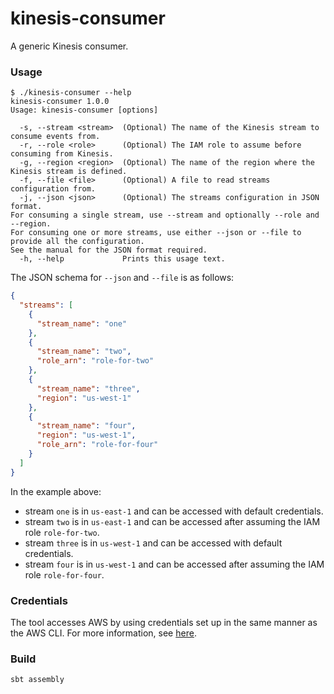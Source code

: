 # kinesis-consumer
A generic Kinesis consumer.

### Usage

```
$ ./kinesis-consumer --help
kinesis-consumer 1.0.0
Usage: kinesis-consumer [options]

  -s, --stream <stream>  (Optional) The name of the Kinesis stream to consume events from.
  -r, --role <role>      (Optional) The IAM role to assume before consuming from Kinesis.
  -g, --region <region>  (Optional) The name of the region where the Kinesis stream is defined.
  -f, --file <file>      (Optional) A file to read streams configuration from.
  -j, --json <json>      (Optional) The streams configuration in JSON format.
For consuming a single stream, use --stream and optionally --role and --region.
For consuming one or more streams, use either --json or --file to provide all the configuration.
See the manual for the JSON format required.
  -h, --help             Prints this usage text.
```

The JSON schema for `--json` and `--file` is as follows:

```json
{
  "streams": [
    {
      "stream_name": "one"
    },
    {
      "stream_name": "two",
      "role_arn": "role-for-two"
    },
    {
      "stream_name": "three",
      "region": "us-west-1"
    },
    {
      "stream_name": "four",
      "region": "us-west-1",
      "role_arn": "role-for-four"
    }
  ]
}
```

In the example above:

  - stream `one` is in `us-east-1` and can be accessed with default credentials.
  - stream `two` is in `us-east-1` and can be accessed after assuming the IAM role `role-for-two`.
  - stream `three` is in `us-west-1` and can be accessed with default credentials.
  - stream `four` is in `us-west-1` and can be accessed after assuming the IAM role `role-for-four`.

### Credentials

The tool accesses AWS by using credentials set up in the same manner as the AWS CLI. For more information, see [here](https://docs.aws.amazon.com/cli/latest/userguide/cli-chap-configure.html).

### Build
`sbt assembly`
